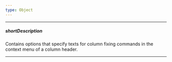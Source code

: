 ```yaml
---
type: Object
---
```

---
##### shortDescription
Contains options that specify texts for column fixing commands in the context menu of a column header.

---
